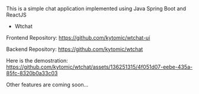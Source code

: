 This is a simple chat application implemented using Java Spring Boot and ReactJS
- Wtchat

Frontend Repository: https://github.com/kytomic/wtchat-ui

Backend Repository: https://github.com/kytomic/wtchat

Here is the demostration:
https://github.com/kytomic/wtchat/assets/136251315/4f051d07-eebe-435a-85fc-8320b0a33c03

Other features are coming soon...
